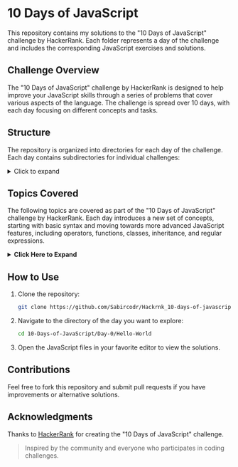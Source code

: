 # 10 Days of JavaScript

This repository contains my solutions to the "10 Days of JavaScript" challenge by HackerRank. Each folder represents a day of the challenge and includes the corresponding JavaScript exercises and solutions.

## Challenge Overview

The "10 Days of JavaScript" challenge by HackerRank is designed to help improve your JavaScript skills through a series of problems that cover various aspects of the language. The challenge is spread over 10 days, with each day focusing on different concepts and tasks.

## Structure

The repository is organized into directories for each day of the challenge. Each day contains subdirectories for individual challenges:

<details>
  <summary>Click to expand</summary>
  <pre>
10-Days-of-JavaScript/  
├── Day-0/  
│   ├── Hello-World/  
│   │   └── helloWorld.js  
│   ├── Data-Types/  
│       └── dataTypes.js  
├── Day-1/  
│   ├── Arithmetic-Operators/  
│   │   └── arithmeticOperators.js  
│   ├── Functions/  
│   │   └── functions.js  
│   └── Let-and-Const/  
│       └── letAndConst.js  
├── Day-2/  
│   ├── Conditional-Statements-If-Else/  
│   │   └── ifElse.js  
│   ├── Conditional-Statements-Switch/  
│   │   └── switch.js  
│   └── Loops/  
│       └── loops.js  
├── Day-3/  
│   ├── Arrays/  
│   │   └── arrays.js  
│   ├── Try-Catch-and-Finally/  
│   │   └── tryCatchFinally.js  
│   └── Throw/  
│       └── throw.js  
├── Day-4/  
│   ├── Create-a-Rectangle-Object/  
│   │   └── rectangleObject.js  
│   ├── Count-Objects/  
│   │   └── countObjects.js  
│   └── Classes/  
│       └── classes.js  
├── Day-5/  
│   ├── Inheritance/  
│   │   └── inheritance.js  
│   ├── Template-Literals/  
│   │   └── templateLiterals.js  
│   └── Arrow-Functions/  
│       └── arrowFunctions.js  
├── Day-6/  \n
│   ├── Bitwise-Operators/  
│   │   └── bitwiseOperators.js  
│   ├── JavaScript-Dates/  
│       └── jsDates.js  
├── Day-7/  
│   ├── Regular-Expressions-I/  
│   │   └── regexI.js  
│   ├── Regular-Expressions-II/  
│   │   └── regexII.js  
│   └── Regular-Expressions-III/  
│       └── regexIII.js  
├── Day-8/  
│   ├── Create-a-Button/  
│   │   └── createButton.js  
│   └── Buttons-Container/  
│       └── buttonsContainer.js  
└── Day-9/  
    └── Binary-Calculator/  
        └── binaryCalculator.js  
  </pre>
  </details>


## Topics Covered
The following topics are covered as part of the "10 Days of JavaScript" challenge by HackerRank. Each day introduces a new set of concepts, starting with basic syntax and moving towards more advanced JavaScript features, including operators, functions, classes, inheritance, and regular expressions.

<details> 
  
  <summary><strong>Click Here to Expand </strong></summary>

  <details>
    <summary><strong>Day 0:</strong></summary>
    <ul><li>Hello, World!</li><li>Data Types</li></ul>
  </details>

  <details>
    <summary><strong>Day 1:</strong></summary>
    <ul><li>Arithmetic Operators</li><li>Functions</li><li>Let and Const</li></ul>
  </details>

  <details>
    <summary><strong>Day 2:</strong></summary>
    <ul><li>Conditional Statements: If-Else</li><li>Conditional Statements: Switch</li><li>Loops</li></ul>
  </details>

  <details>
    <summary><strong>Day 3:</strong></summary>
    <ul><li>Arrays</li><li>Try, Catch, and Finally</li><li>Throw</li></ul>
  </details>

  <details>
    <summary><strong>Day 4:</strong></summary>
    <ul><li>Create a Rectangle Object</li><li>Count Objects</li><li>Classes</li></ul>
  </details>

  <details>
    <summary><strong>Day 5:</strong></summary>
    <ul><li>Inheritance</li><li>Template Literals</li><li>Arrow Functions</li></ul>
  </details>

  <details>
    <summary><strong>Day 6:</strong></summary>
    <ul><li>Bitwise Operators</li><li>JavaScript Dates</li></ul>
  </details>

  <details>
    <summary><strong>Day 7:</strong></summary>
    <ul><li>Regular Expressions I</li><li>Regular Expressions II</li><li>Regular Expressions III</li></ul>
  </details>

  <details>
    <summary><strong>Day 8:</strong></summary>
    <ul><li>Create a Button</li><li>Buttons Container</li></ul>
  </details>

  <details>
    <summary><strong>Day 9:</strong></summary>
    <ul><li>Binary Calculator</li></ul>
  </details>

</details>


## How to Use

1. Clone the repository:
   ```sh
   git clone https://github.com/Sabircodr/Hackrnk_10-days-of-javascript-solutions.git
2. Navigate to the directory of the day you want to explore:

   ```sh
   cd 10-Days-of-JavaScript/Day-0/Hello-World
   
3. Open the JavaScript files in your favorite editor to view the solutions.

## Contributions
Feel free to fork this repository and submit pull requests if you have improvements or alternative solutions.

## Acknowledgments
Thanks to [HackerRank](https://www.hackerrank.com/) for creating the "10 Days of JavaScript" challenge.  
> Inspired by the community and everyone who participates in coding challenges.
